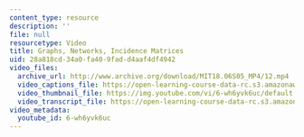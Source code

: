 ```yaml
---
content_type: resource
description: ''
file: null
resourcetype: Video
title: Graphs, Networks, Incidence Matrices
uid: 28a818cd-34a0-fa40-9fad-d4aaf4df4942
video_files:
  archive_url: http://www.archive.org/download/MIT18.06S05_MP4/12.mp4
  video_captions_file: https://open-learning-course-data-rc.s3.amazonaws.com/18-06sc-linear-algebra-fall-2011/ab6c364265de583897ed42a2ffa74491_6-wh6yvk6uc.vtt
  video_thumbnail_file: https://img.youtube.com/vi/6-wh6yvk6uc/default.jpg
  video_transcript_file: https://open-learning-course-data-rc.s3.amazonaws.com/18-06sc-linear-algebra-fall-2011/3f8e0016948ea0224d2cd16dd4f4e80c_6-wh6yvk6uc.pdf
video_metadata:
  youtube_id: 6-wh6yvk6uc
---
```

